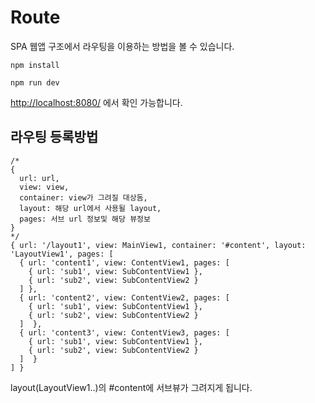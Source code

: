 # Route

SPA 웹앱 구조에서 라우팅을 이용하는 방법을 볼 수 있습니다.


```
npm install

npm run dev
```

[http://localhost:8080/](http://localhost:8080/) 에서 확인 가능합니다.

## 라우팅 등록방법

```
/*
{
  url: url,
  view: view,
  container: view가 그려질 대상돔,
  layout: 해당 url에서 사용될 layout,
  pages: 서브 url 정보및 해당 뷰정보
}
*/  
{ url: '/layout1', view: MainView1, container: '#content', layout: 'LayoutView1', pages: [
  { url: 'content1', view: ContentView1, pages: [
    { url: 'sub1', view: SubContentView1 },
    { url: 'sub2', view: SubContentView2 }
  ] },
  { url: 'content2', view: ContentView2, pages: [
    { url: 'sub1', view: SubContentView1 },
    { url: 'sub2', view: SubContentView2 }
  ]  },
  { url: 'content3', view: ContentView3, pages: [
    { url: 'sub1', view: SubContentView1 },
    { url: 'sub2', view: SubContentView2 }
  ]  }
] }
```

layout(LayoutView1..)의 #content에 서브뷰가 그려지게 됩니다.
